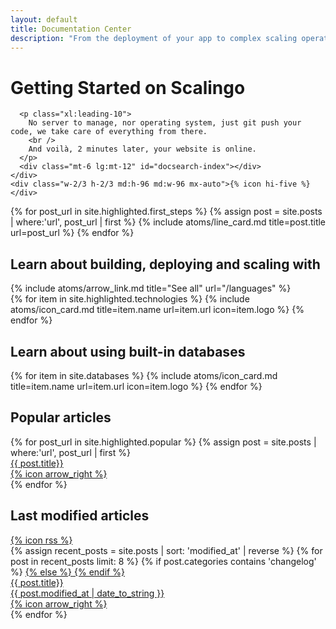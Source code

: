 ```yaml
---
layout: default
title: Documentation Center
description: "From the deployment of your app to complex scaling operations you'll find all the resources you need to understand and benefit from Scalingo's powerful Platform as a Service. All major languages are supported: Ruby, Node.js, Meteor.js, Python, PHP, Java and more."
---
```

<div class="w-full max-w-[1532px] text-sc-gray-1">
  <div class="bg-sc-gray-5 flex flex-col md:flex-row mb-12 rounded-lg">
    <div class="grow p-10 pb-0">
      <h1 class="mb-4 text-sc-title-1 font-bold">Getting Started on Scalingo</h1>

      <p class="xl:leading-10">
        No server to manage, nor operating system, just git push your code, we take care of everything from there.
        <br />
        And voilà, 2 minutes later, your website is online.
      </p>
      <div class="mt-6 lg:mt-12" id="docsearch-index"></div>
    </div>
    <div class="w-2/3 h-2/3 md:h-96 md:w-96 mx-auto">{% icon hi-five %}</div>
  </div>
  <div class="grid grid-cols-1 md:grid-cols-2 2xl:grid-cols-4 gap-6 mb-12">
    {% for post_url in site.highlighted.first_steps %}
    {% assign post = site.posts | where:'url', post_url | first %}
    {% include atoms/line_card.md title=post.title url=post_url %}
    {% endfor %}
  </div>
  <div class="mb-6">
    <div class="md:flex mb-4">
      <h2 class="grow font-bold">Learn about building, deploying and scaling with</h2>
      {% include atoms/arrow_link.md title="See all" url="/languages" %}
    </div>
    <div class="grid grid-cols-1 md:grid-cols-3 xl:grid-cols-6 gap-6">
      {% for item in site.highlighted.technologies %}
      {% include atoms/icon_card.md title=item.name url=item.url icon=item.logo %}
      {% endfor %}
    </div>
  </div>
  <div class="mb-12">
    <div class="mb-4">
      <h2 class="font-bold">Learn about using built-in databases</h2>
    </div>
    <div class="grid grid-cols-1 md:grid-cols-3 xl:grid-cols-6 gap-6">
      {% for item in site.databases %}
      {% include atoms/icon_card.md title=item.name url=item.url icon=item.logo %}
      {% endfor %}
    </div>
  </div>
  <div class="grid grid-cols-1 xl:grid-cols-2 gap-12">
    <div>
      <div class="flex mb-4">
        <h2 class="font-bold">Popular articles</h2>
      </div>
      <div class="flex flex-col gap-2">
        {% for post_url in site.highlighted.popular %}
        {% assign post = site.posts | where:'url', post_url | first %}
          <a href="{{ post_url }}">
            <div
              class="bg-sc-gray-5 w-full p-6 flex items-center group rounded-lg transition hover:shadow-md gap-5 leading-5">
              <div class="grow group-hover:text-sc-blue-1 truncate">{{ post.title}}</div>
              <div class="group-hover:translate-x-1 duration-200 ease-out flex-none w-6">{% icon arrow_right %}</div>
            </div>
          </a>
        {% endfor %}
      </div>
    </div>
    <div>
      <div class="flex mb-4 items-center">
        <h2 class="font-bold">Last modified articles</h2>
        <a class="ml-4" href="/feed.xml" title="RSS Feed">{% icon rss %}</a>
      </div>
      <div class="flex flex-col gap-2">
        {% assign recent_posts = site.posts | sort: 'modified_at' | reverse %}
        {% for post in recent_posts limit: 8 %}
        {% if post.categories contains 'changelog' %}
        <a href="{{ post.id | slugify | prepend: "/changelog#" }}">
          {% else %}
          <a href="{{ post.url }}">
            {% endif %}
            <div
              class="bg-sc-gray-5 w-full p-6 flex items-center group rounded-lg transition hover:shadow-md gap-5 leading-5">
              <div class="grow group-hover:text-sc-blue-1 truncate">{{ post.title}}</div>
              <div class="text-sc-gray-2 mr-6 whitespace-nowrap hidden md:block">{{ post.modified_at | date_to_string
                }}</div>
              <div class="group-hover:translate-x-1 duration-200 ease-out flex-none w-6">{% icon arrow_right %}</div>
            </div>
          </a>
          {% endfor %}
      </div>
    </div>
  </div>
</div>
